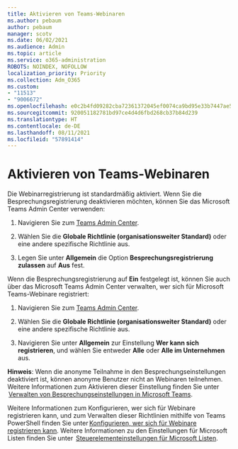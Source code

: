 ```yaml
---
title: Aktivieren von Teams-Webinaren
ms.author: pebaum
author: pebaum
manager: scotv
ms.date: 06/02/2021
ms.audience: Admin
ms.topic: article
ms.service: o365-administration
ROBOTS: NOINDEX, NOFOLLOW
localization_priority: Priority
ms.collection: Adm_O365
ms.custom:
- "11513"
- "9006672"
ms.openlocfilehash: e0c2b4fd09282cba72361372045ef0074ca9bd95e33b7447ae59c5fa8f489062
ms.sourcegitcommit: 920051182781bd97ce4d4d6fbd268cb37b84d239
ms.translationtype: HT
ms.contentlocale: de-DE
ms.lasthandoff: 08/11/2021
ms.locfileid: "57891414"
---
```

# <a name="enable-teams-webinars"></a>Aktivieren von Teams-Webinaren

Die Webinarregistrierung ist standardmäßig aktiviert. Wenn Sie die Besprechungsregistrierung deaktivieren möchten, können Sie das Microsoft Teams Admin Center verwenden: 

1. Navigieren Sie zum [Teams Admin Center](https://admin.teams.microsoft.com/policies/meetings). 

2. Wählen Sie die **Globale Richtlinie (organisationsweiter Standard)** oder eine andere spezifische Richtlinie aus. 

3. Legen Sie unter **Allgemein** die Option **Besprechungsregistrierung zulassen** auf **Aus** fest. 

Wenn die Besprechungsregistrierung auf **Ein** festgelegt ist, können Sie auch über das Microsoft Teams Admin Center verwalten, wer sich für Microsoft Teams-Webinare registriert: 

1. Navigieren Sie zum [Teams Admin Center](https://admin.teams.microsoft.com/policies/meetings). 

2. Wählen Sie die **Globale Richtlinie (organisationsweiter Standard)** oder eine andere spezifische Richtlinie aus. 

3. Navigieren Sie unter **Allgemein** zur Einstellung **Wer kann sich registrieren**, und wählen Sie entweder **Alle** oder **Alle im Unternehmen** aus. 

**Hinweis**: Wenn die anonyme Teilnahme in den Besprechungseinstellungen deaktiviert ist, können anonyme Benutzer nicht an Webinaren teilnehmen. Weitere Informationen zum Aktivieren dieser Einstellung finden Sie unter  [Verwalten von Besprechungseinstellungen in Microsoft Teams](https://docs.microsoft.com/microsoftteams/meeting-settings-in-teams). 

Weitere Informationen zum Konfigurieren, wer sich für Webinare registrieren kann, und zum Verwalten dieser Richtlinien mithilfe von Teams PowerShell finden Sie unter [Konfigurieren, wer sich für Webinare registrieren kann](https://docs.microsoft.com/microsoftteams/set-up-webinars?source=docs#configure-who-can-register-for-webinars). Weitere Informationen zu den Einstellungen für Microsoft Listen finden Sie unter  [Steuerelementeinstellungen für Microsoft Listen](https://docs.microsoft.com/sharepoint/control-lists). 